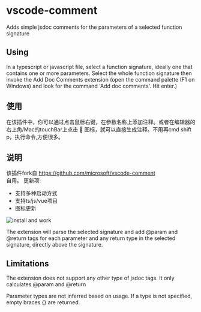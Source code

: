 # vscode-comment
Adds simple jsdoc comments for the parameters of a selected function signature

## Using
In a typescript or javascript  file, select a function signature, ideally one that contains one or more parameters. Select the whole function signature then invoke the Add Doc Comments extension (open the command palette (F1 on Windows) and look for the command 'Add doc comments'. Hit enter.)

## 使用

在该插件中，你可以通过点击鼠标右键，在参数名称上添加注释。或者在编辑器的右上角/Mac的touchBar上点击 💫 图标，就可以直接生成注释。不用再cmd shift p，执行命令,方便很多。

## 说明

该插件fork自 https://github.com/microsoft/vscode-comment  
自用。
更新项:
- 支持多种启动方式
- 支持ts/js/vue项目
- 图标更新

![install and work](images/addDocComments.gif)


The extension will parse the selected signature and add @param and @return tags for each parameter and any return type in the selected signature, directly above the signature.

## Limitations
The extension does not support any other type of jsdoc tags. It only calculates @param and @return

Parameter types are not inferred based on usage. If a type is not specified, empty braces {} are returned.
